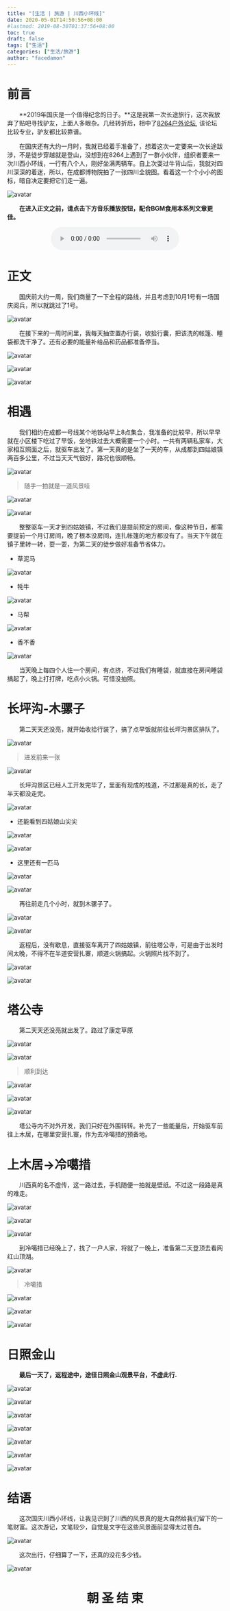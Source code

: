 ```yaml
---
title: "[生活 | 旅游 | 川西小环线]"
date: 2020-05-01T14:50:56+08:00
#lastmod: 2019-08-30T01:37:56+08:00
toc: true
draft: false
tags: ["生活"]
categories: ["生活/旅游"]
author: "facedamon"
---
```


# 前言

&emsp;&emsp;**2019年国庆是一个值得纪念的日子。**这是我第一次长途旅行，这次我放弃了贴吧寻找驴友，上面人多眼杂。几经转折后，相中了[8264户外论坛](http://m.8264.com/nav), 该论坛比较专业，驴友都比较靠谱。

&emsp;&emsp;在国庆还有大约一月时，我就已经着手准备了，想着这次一定要来一次长途跋涉，不是徒步穿越就是登山，没想到在8264上遇到了一群小伙伴，组织者要来一次川西小环线，一行有八个人，刚好坐满两辆车。自上次耍过牛背山后，我就对四川深深的着迷，所以，在成都博物院拍了一张四川全貌图。看着这一个个小小的图标，暗自决定要把它们走一遍。

![avatar](https://cdn.jsdelivr.net/gh/facedamon/MarkDownPhotos@master/life/travel/chuanxi/IMG_0444.jpg)

&emsp;&emsp;**在进入正文之前，请点击下方音乐播放按钮，配合BGM食用本系列文章更佳。**

<center>
<audio src="http://music.163.com/song/media/outer/url?id=32337953.mp3" controls="controls">
</audio>
</center>

# 正文

&emsp;&emsp;国庆前大约一周，我们商量了一下全程的路线，并且考虑到10月1号有一场国庆阅兵，所以就跳过了1号。

![avatar](https://cdn.jsdelivr.net/gh/facedamon/MarkDownPhotos@master/life/travel/chuanxi/IMG_8142.JPG)

&emsp;&emsp;在接下来的一周时间里，我每天抽空置办行装，收拾行囊，把该洗的帐篷、睡袋都洗干净了。还有必要的能量补给品和药品都准备停当。

![avatar](https://cdn.jsdelivr.net/gh/facedamon/MarkDownPhotos@master/life/travel/chuanxi/IMG_0625.JPG)

![avatar](https://cdn.jsdelivr.net/gh/facedamon/MarkDownPhotos@master/life/travel/chuanxi/IMG_3160.JPG)

![avatar](https://cdn.jsdelivr.net/gh/facedamon/MarkDownPhotos@master/life/travel/chuanxi/IMG_8447.JPG)

# 相遇

&emsp;&emsp;我们相约在成都一号线某个地铁站早上8点集合，我准备的比较早，所以早早就在小区楼下吃过了早饭，坐地铁过去大概需要一个小时。一共有两辆私家车，大家相互照面之后，就驱车出发了。第一天真的是坐了一天的车，从成都到四姑娘镇两百多公里，不过当天天气很好，路况也很顺畅。

![avatar](https://cdn.jsdelivr.net/gh/facedamon/MarkDownPhotos@master/life/travel/chuanxi/IMG_3634.JPG)

> 随手一拍就是一道风景哇

![avatar](https://cdn.jsdelivr.net/gh/facedamon/MarkDownPhotos@master/life/travel/chuanxi/IMG_8221.JPG)

![avatar](https://cdn.jsdelivr.net/gh/facedamon/MarkDownPhotos@master/life/travel/chuanxi/IMG_8417.JPG)

&emsp;&emsp;整整驱车一天才到四姑娘镇，不过我们是提前预定的房间，像这种节日，都需要提前一个月订房间，晚了根本没房间，连扎帐篷的地方都没有了。当天下午就在镇子里转一转，耍一耍，为第二天的徒步做好准备节省体力。

- 草泥马

![avatar](https://cdn.jsdelivr.net/gh/facedamon/MarkDownPhotos@master/life/travel/chuanxi/IMG_4083.JPG)

- 牦牛

![avatar](https://cdn.jsdelivr.net/gh/facedamon/MarkDownPhotos@master/life/travel/chuanxi/IMG_8228.JPG)

- 马帮

![avatar](https://cdn.jsdelivr.net/gh/facedamon/MarkDownPhotos@master/life/travel/chuanxi/IMG_8229.JPG)

- 香不香

![avatar](https://cdn.jsdelivr.net/gh/facedamon/MarkDownPhotos@master/life/travel/chuanxi/IMG_8230.JPG)

&emsp;&emsp;当天晚上每四个人住一个房间，有点挤，不过我们有睡袋，就直接在房间睡袋搞起了，晚上打打牌，吃点小火锅。可惜没拍照。

# 长坪沟-木骡子

&emsp;&emsp;第二天天还没亮，就开始收拾行装了，搞了点早饭就前往长坪沟景区排队了。

![avatar](https://cdn.jsdelivr.net/gh/facedamon/MarkDownPhotos@master/life/travel/chuanxi/IMG_8260.JPG)

> 进发前来一张

![avatar](https://cdn.jsdelivr.net/gh/facedamon/MarkDownPhotos@master/life/travel/chuanxi/IMG_8431.JPG)

&emsp;&emsp;长坪沟景区已经人工开发完毕了，里面有现成的栈道，不过那是真的长，走了半天都没走完。

![avatar](https://cdn.jsdelivr.net/gh/facedamon/MarkDownPhotos@master/life/travel/chuanxi/IMG_8259.JPG)

- 还能看到四姑娘山尖尖

![avatar](https://cdn.jsdelivr.net/gh/facedamon/MarkDownPhotos@master/life/travel/chuanxi/IMG_8413.JPG)

![avatar](https://cdn.jsdelivr.net/gh/facedamon/MarkDownPhotos@master/life/travel/chuanxi/IMG_8414.JPG)

- 这里还有一匹马

![avatar](https://cdn.jsdelivr.net/gh/facedamon/MarkDownPhotos@master/life/travel/chuanxi/IMG_8258.JPG)

![avatar](https://cdn.jsdelivr.net/gh/facedamon/MarkDownPhotos@master/life/travel/chuanxi/IMG_6317.JPG)

&emsp;&emsp;再往前走几个小时，就到木骡子了。

![avatar](https://cdn.jsdelivr.net/gh/facedamon/MarkDownPhotos@master/life/travel/chuanxi/IMG_8262.JPG)

![avatar](https://cdn.jsdelivr.net/gh/facedamon/MarkDownPhotos@master/life/travel/chuanxi/074425xlj9rpmof8lzpidd.jpg\!wap.JPG)

&emsp;&emsp;返程后，没有歇息，直接驱车离开了四姑娘镇，前往塔公寺，可是由于出发时间太晚，不得不在半道安营扎寨，顺道火锅搞起。火锅照片找不到了。

![avatar](https://cdn.jsdelivr.net/gh/facedamon/MarkDownPhotos@master/life/travel/chuanxi/IMG_0313.JPG)

![avatar](https://cdn.jsdelivr.net/gh/facedamon/MarkDownPhotos@master/life/travel/chuanxi/IMG_0724.JPG)

# 塔公寺

&emsp;&emsp;第二天天还没亮就出发了。路过了康定草原

![avatar](https://cdn.jsdelivr.net/gh/facedamon/MarkDownPhotos@master/life/travel/chuanxi/IMG_8406.JPG)

![avatar](https://cdn.jsdelivr.net/gh/facedamon/MarkDownPhotos@master/life/travel/chuanxi/IMG_8430.JPG)

> 顺利到达

![avatar](https://cdn.jsdelivr.net/gh/facedamon/MarkDownPhotos@master/life/travel/chuanxi/IMG_8438.JPG)

![avatar](https://cdn.jsdelivr.net/gh/facedamon/MarkDownPhotos@master/life/travel/chuanxi/IMG_6133.JPG)

![avatar](https://cdn.jsdelivr.net/gh/facedamon/MarkDownPhotos@master/life/travel/chuanxi/IMG_8443.JPG)

&emsp;&emsp;塔公寺内不对外开发，我们只好在外围转转。补充了一些能量后，开始驱车前往上木居，在哪里安营扎寨，作为去冷噶措的预备地。

# 上木居->冷噶措

&emsp;&emsp;川西真的名不虚传，这一路过去，手机随便一拍就是壁纸。不过这一段路是真的难走。

![avatar](https://cdn.jsdelivr.net/gh/facedamon/MarkDownPhotos@master/life/travel/chuanxi/071016k85kr993t6c5en1q.jpg\!wap.JPG)

![avatar](https://cdn.jsdelivr.net/gh/facedamon/MarkDownPhotos@master/life/travel/chuanxi/IMG_8415.JPG)

![avatar](https://cdn.jsdelivr.net/gh/facedamon/MarkDownPhotos@master/life/travel/chuanxi/IMG_8416.JPG)

&emsp;&emsp;到冷噶措已经晚上了，找了一户人家，将就了一晚上，准备第二天登顶去看网红山顶湖。

![avatar](https://cdn.jsdelivr.net/gh/facedamon/MarkDownPhotos@master/life/travel/chuanxi/IMG_7238.JPG)

> 冷噶措

![avatar](https://cdn.jsdelivr.net/gh/facedamon/MarkDownPhotos@master/life/travel/chuanxi/IMG_8429.JPG)

![avatar](https://cdn.jsdelivr.net/gh/facedamon/MarkDownPhotos@master/life/travel/chuanxi/IMG_8411.JPG)

![avatar](https://cdn.jsdelivr.net/gh/facedamon/MarkDownPhotos@master/life/travel/chuanxi/IMG_8445.JPG)

# 日照金山

&emsp;&emsp;**最后一天了，返程途中，途径日照金山观景平台，不虚此行.**

![avatar](https://cdn.jsdelivr.net/gh/facedamon/MarkDownPhotos@master/life/travel/chuanxi/IMG_7022.JPG)

![avatar](https://cdn.jsdelivr.net/gh/facedamon/MarkDownPhotos@master/life/travel/chuanxi/IMG_8368.JPG)

![avatar](https://cdn.jsdelivr.net/gh/facedamon/MarkDownPhotos@master/life/travel/chuanxi/IMG_8370.JPG)

![avatar](https://cdn.jsdelivr.net/gh/facedamon/MarkDownPhotos@master/life/travel/chuanxi/IMG_8433.JPG)

![avatar](https://cdn.jsdelivr.net/gh/facedamon/MarkDownPhotos@master/life/travel/chuanxi/IMG_8435.JPG)

![avatar](https://cdn.jsdelivr.net/gh/facedamon/MarkDownPhotos@master/life/travel/chuanxi/IMG_8436.JPG)

![avatar](https://cdn.jsdelivr.net/gh/facedamon/MarkDownPhotos@master/life/travel/chuanxi/IMG_8459.JPG)

# 结语

&emsp;&emsp;这次国庆川西小环线，让我见识到了川西的风景真的是大自然给我们留下的一笔财富。这次游记，文笔较少，自觉是文字在这些风景面前显得太过苍白。

![avatar](https://cdn.jsdelivr.net/gh/facedamon/MarkDownPhotos@master/life/travel/chuanxi/IMG_8444.JPG)

&emsp;&emsp;这次出行，仔细算了一下，还真的没花多少钱。

![avatar](https://cdn.jsdelivr.net/gh/facedamon/MarkDownPhotos@master/life/travel/chuanxi/IMG_8307.JPG)

<center><h1>朝 圣 结 束</h1></center>